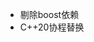 <!--
 * @Author: Nana5aki
 * @Date: 2024-12-21 16:01:38
 * @LastEditors: Nana5aki
 * @LastEditTime: 2025-04-19 00:06:04
 * @FilePath: /MySylar/todo.md
-->
- 剔除boost依赖
- C++20协程替换